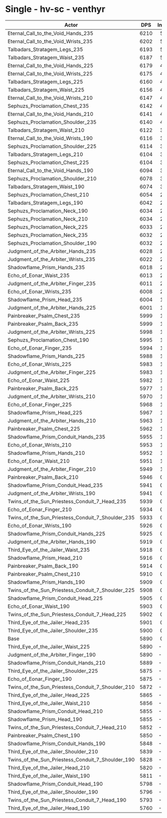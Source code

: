 # Single - hv-sc - venthyr
| Actor | DPS | Increase |
|---|:---:|:---:|
|Eternal_Call_to_the_Void_Hands_235|6210|5.42%|
|Eternal_Call_to_the_Void_Wrists_235|6202|5.29%|
|Talbadars_Stratagem_Legs_235|6193|5.14%|
|Talbadars_Stratagem_Waist_235|6187|5.04%|
|Eternal_Call_to_the_Void_Hands_225|6179|4.90%|
|Eternal_Call_to_the_Void_Wrists_225|6175|4.83%|
|Talbadars_Stratagem_Legs_225|6160|4.57%|
|Talbadars_Stratagem_Waist_225|6156|4.50%|
|Eternal_Call_to_the_Void_Wrists_210|6147|4.36%|
|Sephuzs_Proclamation_Chest_235|6142|4.27%|
|Eternal_Call_to_the_Void_Hands_210|6141|4.25%|
|Sephuzs_Proclamation_Shoulder_235|6140|4.24%|
|Talbadars_Stratagem_Waist_210|6122|3.93%|
|Eternal_Call_to_the_Void_Wrists_190|6116|3.82%|
|Sephuzs_Proclamation_Shoulder_225|6114|3.80%|
|Talbadars_Stratagem_Legs_210|6104|3.63%|
|Sephuzs_Proclamation_Chest_225|6104|3.63%|
|Eternal_Call_to_the_Void_Hands_190|6094|3.45%|
|Sephuzs_Proclamation_Shoulder_210|6078|3.18%|
|Talbadars_Stratagem_Waist_190|6074|3.12%|
|Sephuzs_Proclamation_Chest_210|6054|2.78%|
|Talbadars_Stratagem_Legs_190|6042|2.58%|
|Sephuzs_Proclamation_Neck_190|6034|2.44%|
|Sephuzs_Proclamation_Neck_210|6034|2.43%|
|Sephuzs_Proclamation_Neck_225|6033|2.41%|
|Sephuzs_Proclamation_Neck_235|6032|2.40%|
|Sephuzs_Proclamation_Shoulder_190|6032|2.40%|
|Judgment_of_the_Arbiter_Hands_235|6028|2.34%|
|Judgment_of_the_Arbiter_Wrists_235|6022|2.24%|
|Shadowflame_Prism_Hands_235|6018|2.16%|
|Echo_of_Eonar_Waist_235|6013|2.08%|
|Judgment_of_the_Arbiter_Finger_235|6011|2.04%|
|Echo_of_Eonar_Wrists_235|6008|2.00%|
|Shadowflame_Prism_Head_235|6004|1.94%|
|Judgment_of_the_Arbiter_Hands_225|6001|1.88%|
|Painbreaker_Psalm_Chest_235|5999|1.85%|
|Painbreaker_Psalm_Back_235|5999|1.85%|
|Judgment_of_the_Arbiter_Wrists_225|5998|1.83%|
|Sephuzs_Proclamation_Chest_190|5995|1.78%|
|Echo_of_Eonar_Finger_235|5994|1.76%|
|Shadowflame_Prism_Hands_225|5988|1.65%|
|Echo_of_Eonar_Wrists_225|5983|1.58%|
|Judgment_of_the_Arbiter_Finger_225|5983|1.58%|
|Echo_of_Eonar_Waist_225|5982|1.56%|
|Painbreaker_Psalm_Back_225|5977|1.48%|
|Judgment_of_the_Arbiter_Wrists_210|5970|1.35%|
|Echo_of_Eonar_Finger_225|5968|1.32%|
|Shadowflame_Prism_Head_225|5967|1.30%|
|Judgment_of_the_Arbiter_Hands_210|5963|1.22%|
|Painbreaker_Psalm_Chest_225|5962|1.21%|
|Shadowflame_Prism_Conduit_Hands_235|5955|1.10%|
|Echo_of_Eonar_Wrists_210|5953|1.06%|
|Shadowflame_Prism_Hands_210|5952|1.05%|
|Echo_of_Eonar_Waist_210|5951|1.03%|
|Judgment_of_the_Arbiter_Finger_210|5949|1.00%|
|Painbreaker_Psalm_Back_210|5946|0.95%|
|Shadowflame_Prism_Conduit_Head_235|5941|0.86%|
|Judgment_of_the_Arbiter_Wrists_190|5941|0.85%|
|Twins_of_the_Sun_Priestess_Conduit_7_Head_235|5939|0.82%|
|Echo_of_Eonar_Finger_210|5934|0.74%|
|Twins_of_the_Sun_Priestess_Conduit_7_Shoulder_235|5933|0.72%|
|Echo_of_Eonar_Wrists_190|5926|0.61%|
|Shadowflame_Prism_Conduit_Hands_225|5925|0.59%|
|Judgment_of_the_Arbiter_Hands_190|5919|0.48%|
|Third_Eye_of_the_Jailer_Waist_235|5918|0.47%|
|Shadowflame_Prism_Head_210|5916|0.43%|
|Painbreaker_Psalm_Back_190|5914|0.40%|
|Painbreaker_Psalm_Chest_210|5910|0.33%|
|Shadowflame_Prism_Hands_190|5909|0.32%|
|Twins_of_the_Sun_Priestess_Conduit_7_Shoulder_225|5908|0.30%|
|Shadowflame_Prism_Conduit_Head_225|5905|0.25%|
|Echo_of_Eonar_Waist_190|5903|0.22%|
|Twins_of_the_Sun_Priestess_Conduit_7_Head_225|5902|0.20%|
|Third_Eye_of_the_Jailer_Head_235|5901|0.17%|
|Third_Eye_of_the_Jailer_Shoulder_235|5900|0.16%|
|Base|5890|0.00%|
|Third_Eye_of_the_Jailer_Waist_225|5890|-0.01%|
|Judgment_of_the_Arbiter_Finger_190|5890|-0.01%|
|Shadowflame_Prism_Conduit_Hands_210|5889|-0.03%|
|Third_Eye_of_the_Jailer_Shoulder_225|5875|-0.26%|
|Echo_of_Eonar_Finger_190|5875|-0.27%|
|Twins_of_the_Sun_Priestess_Conduit_7_Shoulder_210|5872|-0.31%|
|Third_Eye_of_the_Jailer_Head_225|5865|-0.43%|
|Third_Eye_of_the_Jailer_Waist_210|5856|-0.59%|
|Shadowflame_Prism_Conduit_Head_210|5855|-0.60%|
|Shadowflame_Prism_Head_190|5855|-0.61%|
|Twins_of_the_Sun_Priestess_Conduit_7_Head_210|5852|-0.66%|
|Painbreaker_Psalm_Chest_190|5850|-0.69%|
|Shadowflame_Prism_Conduit_Hands_190|5848|-0.72%|
|Third_Eye_of_the_Jailer_Shoulder_210|5839|-0.87%|
|Twins_of_the_Sun_Priestess_Conduit_7_Shoulder_190|5828|-1.05%|
|Third_Eye_of_the_Jailer_Head_210|5820|-1.19%|
|Third_Eye_of_the_Jailer_Waist_190|5811|-1.35%|
|Shadowflame_Prism_Conduit_Head_190|5798|-1.57%|
|Third_Eye_of_the_Jailer_Shoulder_190|5796|-1.61%|
|Twins_of_the_Sun_Priestess_Conduit_7_Head_190|5793|-1.65%|
|Third_Eye_of_the_Jailer_Head_190|5760|-2.21%|
